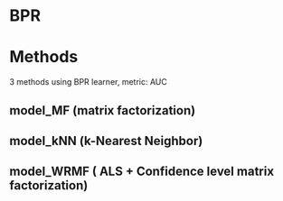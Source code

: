 # BPR  




# Methods  
 3 methods using BPR learner, metric: AUC  
 
## model_MF (matrix factorization)  



## model_kNN (k-Nearest Neighbor)


## model_WRMF ( ALS + Confidence level matrix factorization)
